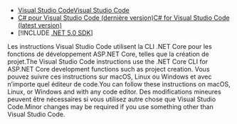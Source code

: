 * [<span data-ttu-id="16147-101">Visual Studio Code</span><span class="sxs-lookup"><span data-stu-id="16147-101">Visual Studio Code</span></span>](https://code.visualstudio.com/download)
* [<span data-ttu-id="16147-102">C# pour Visual Studio Code (dernière version)</span><span class="sxs-lookup"><span data-stu-id="16147-102">C# for Visual Studio Code (latest version)</span></span>](https://marketplace.visualstudio.com/items?itemName=ms-dotnettools.csharp)
* [!INCLUDE [.NET 5.0 SDK](~/includes/5.0-SDK.md)]

<span data-ttu-id="16147-103">Les instructions Visual Studio Code utilisent la CLI .NET Core pour les fonctions de développement ASP.NET Core, telles que la création de projet.</span><span class="sxs-lookup"><span data-stu-id="16147-103">The Visual Studio Code instructions use the .NET Core CLI for ASP.NET Core development functions such as project creation.</span></span> <span data-ttu-id="16147-104">Vous pouvez suivre ces instructions sur macOS, Linux ou Windows et avec n’importe quel éditeur de code.</span><span class="sxs-lookup"><span data-stu-id="16147-104">You can follow these instructions on macOS, Linux, or Windows and with any code editor.</span></span> <span data-ttu-id="16147-105">Des modifications mineures peuvent être nécessaires si vous utilisez autre chose que Visual Studio Code.</span><span class="sxs-lookup"><span data-stu-id="16147-105">Minor changes may be required if you use something other than Visual Studio Code.</span></span>
